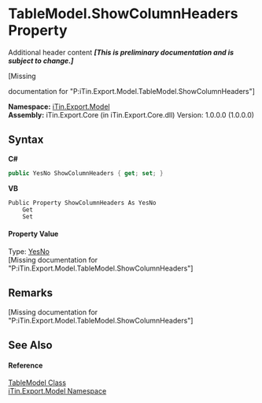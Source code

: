 # TableModel.ShowColumnHeaders Property 
Additional header content _**\[This is preliminary documentation and is subject to change.\]**_

\[Missing <summary> documentation for "P:iTin.Export.Model.TableModel.ShowColumnHeaders"\]

**Namespace:**&nbsp;<a href="ef57ffcc-e95e-b212-5a46-9aa6f5a3511f">iTin.Export.Model</a><br />**Assembly:**&nbsp;iTin.Export.Core (in iTin.Export.Core.dll) Version: 1.0.0.0 (1.0.0.0)

## Syntax

**C#**<br />
``` C#
public YesNo ShowColumnHeaders { get; set; }
```

**VB**<br />
``` VB
Public Property ShowColumnHeaders As YesNo
	Get
	Set
```


#### Property Value
Type: <a href="a886c085-761c-2fe7-9c0a-a64617595f6a">YesNo</a><br />\[Missing <value> documentation for "P:iTin.Export.Model.TableModel.ShowColumnHeaders"\]

## Remarks
\[Missing <remarks> documentation for "P:iTin.Export.Model.TableModel.ShowColumnHeaders"\]

## See Also


#### Reference
<a href="3ebdc48d-cea3-5217-fae3-a33752b7657c">TableModel Class</a><br /><a href="ef57ffcc-e95e-b212-5a46-9aa6f5a3511f">iTin.Export.Model Namespace</a><br />